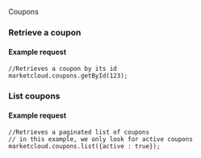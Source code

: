 Coupons

### Retrieve a coupon

#### Example request

```
//Retrieves a coupon by its id
marketcloud.coupons.getById(123);

```



### List coupons

#### Example request

```
//Retrieves a paginated list of coupons
// in this example, we only look for active coupons
marketcloud.coupons.list({active : true});

```